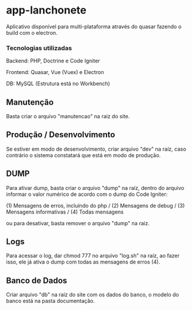# app-lanchonete
Aplicativo disponível para multi-plataforma através do quasar fazendo o build com o electron.

### Tecnologias utilizadas
Backend: PHP, Doctrine e Code Igniter

Frontend: Quasar, Vue (Vuex) e Electron

DB: MySQL (Estrutura está no Workbench)

## Manutenção
Basta criar o arquivo "manutencao" na raíz do site.

## Produção / Desenvolvimento
Se estiver em modo de desenvolvimento, criar arquivo "dev" na raíz, caso contrário o sistema constatará que está em modo de produção.

## DUMP
Para ativar dump, basta criar o arquivo "dump" na raíz, dentro do arquivo informar o valor numérico de acordo com o dump do Code Igniter:

(1) Mensagens de erros, incluíndo do php / (2) Mensagens de debug / (3) Mensagens informativas / (4) Todas mensagens

ou para desativar, basta remover o arquivo "dump" na raiz.

## Logs
Para acessar o log, dar chmod 777 no arquivo "log.sh" na raíz, ao fazer isso, ele já ativa o dump com todas as mensagens de erros (4).

## Banco de Dados
Criar arquivo "db" na raíz do site com os dados do banco, o modelo do banco está na pasta documentação.